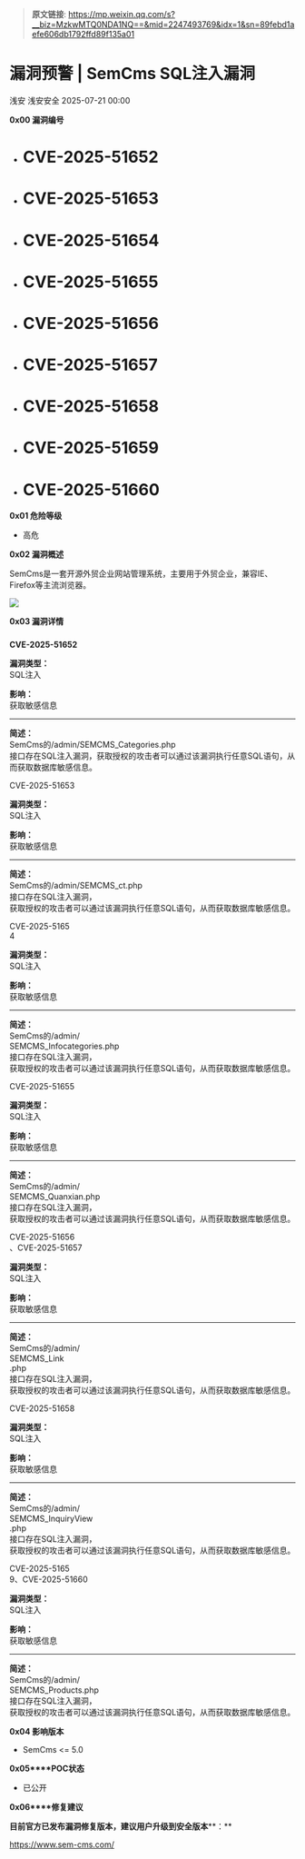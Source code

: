 > **原文链接**: https://mp.weixin.qq.com/s?__biz=MzkwMTQ0NDA1NQ==&mid=2247493769&idx=1&sn=89febd1aefe606db1792ffd89f135a01

#  漏洞预警 | SemCms SQL注入漏洞  
浅安  浅安安全   2025-07-21 00:00  
  
**0x00 漏洞编号**  
- # CVE-2025-51652  
  
- # CVE-2025-51653  
  
- # CVE-2025-51654  
  
- # CVE-2025-51655  
  
- # CVE-2025-51656  
  
- # CVE-2025-51657  
  
- # CVE-2025-51658  
  
- # CVE-2025-51659  
  
- # CVE-2025-51660  
  
**0x01 危险等级**  
- 高危  
  
**0x02 漏洞概述**  
  
SemCms是一套开源外贸企业网站管理系统，主要用于外贸企业，兼容IE、Firefox等主流浏览器。  
  
![](https://mmbiz.qpic.cn/sz_mmbiz_png/7stTqD182SVt8tSfkAvhVxfgiatiacpt4zErW8mV6v7hzNnBe4ricajEXbPXNRtjricvC8BsSomVctFWWHqWvDMusw/640?wx_fmt=png&from=appmsg "")  
  
**0x03 漏洞详情**  
###   
  
**CVE-2025-51652**  
  
**漏洞类型：**  
SQL注入  
  
**影响：**  
获取敏感信息  
  
****  
  
**简述：**  
SemCms的/admin/SEMCMS_Categories.php  
接口存在SQL注入漏洞，获取授权的攻击者可以通过该漏洞执行任意SQL语句，从而获取数据库敏感信息。  
  
CVE-2025-51653  
  
**漏洞类型：**  
SQL注入  
  
**影响：**  
获取敏感信息  
  
****  
  
**简述：**  
SemCms的/admin/SEMCMS_ct.php  
接口存在SQL注入漏洞，  
获取授权的攻击者可以通过该漏洞执行任意SQL语句，从而获取数据库敏感信息。  
  
CVE-2025-5165  
4  
  
**漏洞类型：**  
SQL注入  
  
**影响：**  
获取敏感信息  
  
****  
  
**简述：**  
SemCms的/admin/  
SEMCMS_Infocategories.php  
接口存在SQL注入漏洞，  
获取授权的攻击者可以通过该漏洞执行任意SQL语句，从而获取数据库敏感信息。  
  
CVE-2025-51655  
  
**漏洞类型：**  
SQL注入  
  
**影响：**  
获取敏感信息  
  
****  
  
**简述：**  
SemCms的/admin/  
SEMCMS_Quanxian.php  
接口存在SQL注入漏洞，  
获取授权的攻击者可以通过该漏洞执行任意SQL语句，从而获取数据库敏感信息。  
  
CVE-2025-51656  
、CVE-2025-51657  
  
**漏洞类型：**  
SQL注入  
  
**影响：**  
获取敏感信息  
  
****  
  
**简述：**  
SemCms的/admin/  
SEMCMS_Link  
.php  
接口存在SQL注入漏洞，  
获取授权的攻击者可以通过该漏洞执行任意SQL语句，从而获取数据库敏感信息。  
  
CVE-2025-51658  
  
**漏洞类型：**  
SQL注入  
  
**影响：**  
获取敏感信息  
  
****  
  
**简述：**  
SemCms的/admin/  
SEMCMS_InquiryView  
.php  
接口存在SQL注入漏洞，  
获取授权的攻击者可以通过该漏洞执行任意SQL语句，从而获取数据库敏感信息。  
  
CVE-2025-5165  
9、CVE-2025-51660  
  
**漏洞类型：**  
SQL注入  
  
**影响：**  
获取敏感信息  
  
****  
  
**简述：**  
SemCms的/admin/  
SEMCMS_Products.php  
接口存在SQL注入漏洞，  
获取授权的攻击者可以通过该漏洞执行任意SQL语句，从而获取数据库敏感信息。  
  
**0x04 影响版本**  
- SemCms <= 5.0  
  
**0x05****POC状态**  
- 已公开  
  
**0x06****修复建议**  
  
**目前官方已发布漏洞修复版本，建议用户升级到安全版本****：**  
  
https://www.sem-cms.com/  
  
  
  
